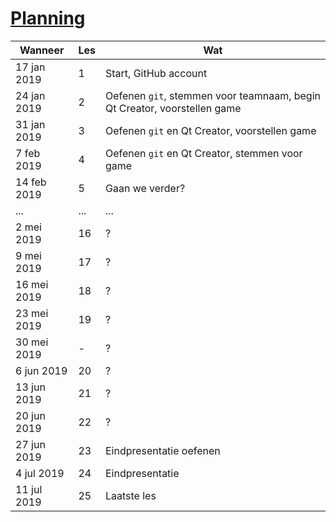 # [Planning](docs/planning.md)

Wanneer    |Les|Wat
-----------|---|----------------------------------------------------------------
17 jan 2019| 1 |Start, GitHub account
24 jan 2019| 2 |Oefenen `git`, stemmen voor teamnaam, begin Qt Creator, voorstellen game
31 jan 2019| 3 |Oefenen `git` en Qt Creator, voorstellen game
 7 feb 2019| 4 |Oefenen `git` en Qt Creator, stemmen voor game
14 feb 2019| 5 |Gaan we verder?
...        |...|...
 2 mei 2019|16 |?
 9 mei 2019|17 |?
16 mei 2019|18 |?
23 mei 2019|19 |?
30 mei 2019| - |?
 6 jun 2019|20 |?
13 jun 2019|21 |?
20 jun 2019|22 |?
27 jun 2019|23 |Eindpresentatie oefenen
 4 jul 2019|24 |Eindpresentatie
11 jul 2019|25 |Laatste les
